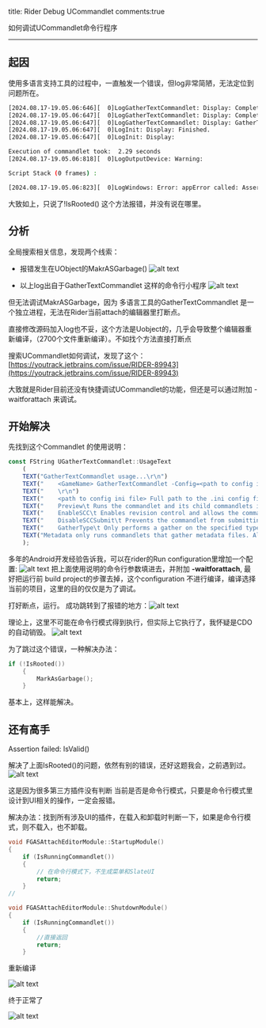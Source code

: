 title: Rider Debug UCommandlet
comments:true

如何调试UCommandlet命令行程序

---

## 起因

使用多语言支持工具的过程中，一直触发一个错误，但log非常简陋，无法定位到问题所在。

```sh
[2024.08.17-19.05.06:646][  0]LogGatherTextCommandlet: Display: Completed GatherTextStep3: GenerateTextLocalizationReportCommandlet in 0.00 seconds
[2024.08.17-19.05.06:647][  0]LogGatherTextCommandlet: Display: Completed all steps in 2.29 seconds
[2024.08.17-19.05.06:647][  0]LogGatherTextCommandlet: Display: GatherText completed with exit code 0
[2024.08.17-19.05.06:647][  0]LogInit: Display: Finished.
[2024.08.17-19.05.06:647][  0]LogInit: Display: 

Execution of commandlet took:  2.29 seconds
[2024.08.17-19.05.06:818][  0]LogOutputDevice: Warning: 

Script Stack (0 frames) :

[2024.08.17-19.05.06:823][  0]LogWindows: Error: appError called: Assertion failed: !IsRooted() [File:X:\UnrealEngine\Engine\Source\Runtime\CoreUObject\Public\UObject\UObjectBaseUtility.h] [Line: 178] 
```

大致如上，只说了!IsRooted() 这个方法报错，并没有说在哪里。

## 分析

全局搜索相关信息，发现两个线索：

- 报错发生在UObject的MakrASGarbage() 
  ![alt text](../assets/images/Debug_image-1.png)

- 以上log出自于GatherTextCommandlet 这样的命令行小程序
  ![alt text](../assets/images/Debug_image-3.png)

但无法调试MakrASGarbage，因为 多语言工具的GatherTextCommandlet 是一个独立进程，无法在Rider当前attach的编辑器里打断点。


直接修改源码加入log也不妥，这个方法是Uobject的，几乎会导致整个编辑器重新编译，（2700个文件重新编译）。不如找个方法直接打断点

搜索UCommandlet如何调试，发现了这个：[https://youtrack.jetbrains.com/issue/RIDER-89943](https://youtrack.jetbrains.com/issue/RIDER-89943)

大致就是Rider目前还没有快捷调试UCommandlet的功能，但还是可以通过附加 -waitforattach 来调试。

## 开始解决

先找到这个Commandlet 的使用说明：
```js
const FString UGatherTextCommandlet::UsageText
	(
	TEXT("GatherTextCommandlet usage...\r\n")
	TEXT("    <GameName> GatherTextCommandlet -Config=<path to config ini file> [-Preview -EnableSCC -DisableSCCSubmit -GatherType=<All | Source | Asset | Metadata>]\r\n")
	TEXT("    \r\n")
	TEXT("    <path to config ini file> Full path to the .ini config file that defines what gather steps the commandlet will run.\r\n")
	TEXT("    Preview\t Runs the commandlet and its child commandlets in preview. Some commandlets will not be executed in preview mode. Use this to dump all generated warnings without writing any files. Using this switch implies -DisableSCCSubmit\r\n")
	TEXT("    EnableSCC\t Enables revision control and allows the commandlet to check out files for editing.\r\n")
	TEXT("    DisableSCCSubmit\t Prevents the commandlet from submitting checked out files in revision control that have been edited.\r\n")
	TEXT("    GatherType\t Only performs a gather on the specified type of file (currently only works in preview mode). Source only runs commandlets that gather source files. Asset only runs commandlets that gather asset files. All runs commandlets that gather both source and asset files. Leaving this param out implies a gather type of All.")
	TEXT("Metadata only runs commandlets that gather metadata files. All runs commandlets that gather both source and asset files. Leaving this param out implies a gather type of All.\r\n")
	);
```  

多年的Android开发经验告诉我，可以在rider的Run configuration里增加一个配置:
![alt text](../assets/images/Debug_image-2.png)
把上面使用说明的命令行参数填进去，并附加 **-waitforattach**, 最好把运行前 build project的步骤去掉，这个configuration 不进行编译，编译选择当前的项目，这里的目的仅仅是为了调试。

打好断点，运行。
成功跳转到了报错的地方：![alt text](../assets/images/Debug_image.png)

理论上，这里不可能在命令行模式得到执行，但实际上它执行了，我怀疑是CDO的自动销毁。
![alt text](../assets/images/Debug_image-4.png)  

为了跳过这个错误，一种解决办法：

```cpp
if (!IsRooted())
    {
        MarkAsGarbage();
    }
```    

基本上，这样能解决。

## 还有高手

Assertion failed: IsValid()

解决了上面IsRooted()的问题，依然有别的错误，还好这题我会，之前遇到过。 
![alt text](../assets/images/Debug_image-5.png)

这是因为很多第三方插件没有判断 当前是否是命令行模式，只要是命令行模式里设计到UI相关的操作，一定会报错。

解决办法：找到所有涉及UI的插件，在载入和卸载时判断一下，如果是命令行模式，则不载入，也不卸载。

```cpp
void FGASAttachEditorModule::StartupModule()
{
	if (IsRunningCommandlet())
	{
		// 在命令行模式下，不生成菜单和SlateUI
		return;
	}
//

void FGASAttachEditorModule::ShutdownModule()
{
	if (IsRunningCommandlet())
	{
        //直接返回
		return;
	}

```

重新编译

![alt text](../assets/images/Debug_image-6.png)

终于正常了

![alt text](../assets/images/Debug_image-7.png)